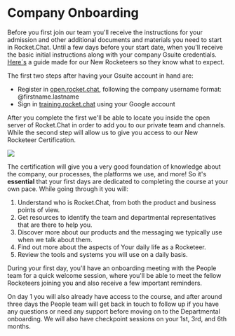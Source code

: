 # Company Onboarding

Before you first join our team you'll receive the instructions for your admission and other additional documents and materials you need to start in Rocket.Chat. Until a few days before your start date, when you'll receive the basic initial instructions along with your company Gsuite credentials. [Here´s](https://docs.google.com/presentation/d/10MWbCqEI1X5zAVQvLQj2wx-\_AApiS3dLB6nTYVrLe74/edit#slide=id.gaedb49bd54\_0\_245) a guide made for our New Rocketeers so they know what to expect.

The first two steps after having your Gsuite account in hand are:

* Register in [open.rocket.chat](../../community/community-management/open.rocket.chat.md), following the company username format: @firstname.lastname
* Sign in [training.rocket.chat](https://training.rocket.chat/) using your Google account

After you complete the first we'll be able to locate you inside the open server of Rocket.Chat in order to add you to our private team and channels. While the second step will allow us to give you access to our New Rocketeer Certification.&#x20;

![](../../../.gitbook/assets/ezgif-3-cda069de59.gif)

The certification will give you a very good foundation of knowledge about the company, our processes, the platforms we use, and more! So it's **essential** that your first days are dedicated to completing the course at your own pace. While going through it you will:

1. Understand who is Rocket.Chat, from both the product and business points of view.
2. Get resources to identify the team and departmental representatives that are there to help you.
3. Discover more about our products and the messaging we typically use when we talk about them.
4. Find out more about the aspects of Your daily life as a Rocketeer.
5. Review the tools and systems you will use on a daily basis.

During your first day, you'll have an onboarding meeting with the People team for a quick welcome session, where you'll be able to meet the fellow Rocketeers joining you and also receive a few important reminders.&#x20;

On day 1 you will also already have access to the course, and after around three days the People team will get back in touch to follow up if you have any questions or need any support before moving on to the Departmental onboarding. We will also have checkpoint sessions on your 1st, 3rd, and 6th months.&#x20;
